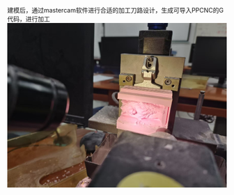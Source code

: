 建模后，通过mastercam软件进行合适的加工刀路设计，生成可导入PPCNC的G代码，进行加工
<img src="https://github.com/kk-kk-99/PPCNC/blob/main/%E5%8A%A0%E5%B7%A5%E8%BF%87%E7%A8%8B3.jpg" width="1000px">
